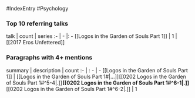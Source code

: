 #IndexEntry #Psychology

### Top 10 referring talks
talk | count | series
:- | - |: -
[[Logos in the Garden of Souls Part 1]] | 1 | [[2017 Eros Unfettered]]

### Paragraphs with 4+ mentions
summary | description | count
:- | : - | -
[[Logos in the Garden of Souls Part 1]] | [[Logos in the Garden of Souls Part 1#\|...]] [[0202 Logos in the Garden of Souls Part 1#^5-4\|.]] **[[0202 Logos in the Garden of Souls Part 1#^6-1\|.]]** [[0202 Logos in the Garden of Souls Part 1#^6-2\|.]] | 1


